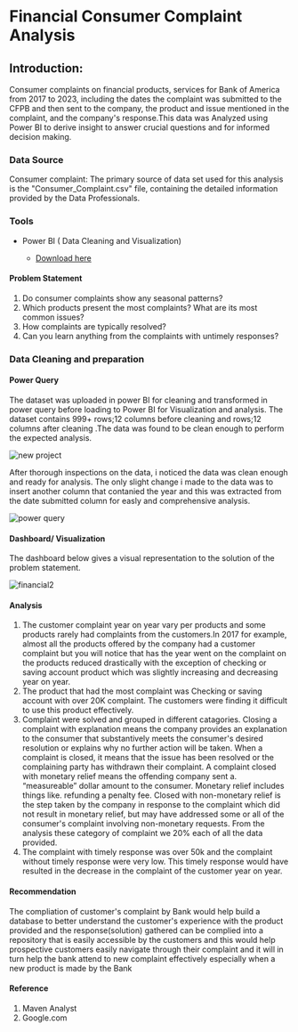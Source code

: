 # Financial Consumer Complaint Analysis

## Introduction:
Consumer complaints on financial products, services for Bank of America from 2017 to 2023, including the dates the complaint was submitted to the CFPB and then sent to the company, the product and issue mentioned in the complaint, and the company's response.This data was Analyzed using Power BI to derive insight to answer crucial questions and for  informed decision making.

### Data Source

Consumer complaint: The primary source of data set used for this analysis is the "Consumer_Complaint.csv" file, containing the detailed information provided by the Data Professionals.

### Tools 
- Power BI ( Data Cleaning and Visualization)

  - [Download here](https://powerbi.microsoft.com/en-us/desktop/)
 
#### Problem Statement
1. Do consumer complaints show any seasonal patterns?
2. Which products present the most complaints? What are its most common issues?
3. How complaints are typically resolved?
4. Can you learn anything from the complaints with untimely responses?
   

### Data Cleaning and preparation

#### Power Query
The dataset was uploaded in power BI for cleaning and transformed in power query before loading to Power BI for Visualization and analysis. The dataset contains 999+ rows;12 columns before cleaning and  rows;12 columns after cleaning .The data was found to be clean enough to perform the expected analysis.

![new project](https://github.com/Oluwafunmilayo-Analyst/Financial-Consumer-Complaint/assets/164716134/a580e8cf-8e5b-470b-a5e4-3f3231f7d3f6)

After thorough inspections on the data, i noticed the data was clean enough and ready for analysis. The only slight change i made to the data was to insert another column that contanied the year and this was extracted from the date submitted column for easly and comprehensive analysis.

![power query](https://github.com/Oluwafunmilayo-Analyst/Financial-Consumer-Complaint/assets/164716134/267e11a1-abdd-412d-a8a7-98bf70f51853)

#### Dashboard/ Visualization
The dashboard below gives a visual representation to the solution of the problem statement. 

![financial2](https://github.com/Oluwafunmilayo-Analyst/Financial-Consumer-Complaint/assets/164716134/816b0e07-1851-4d0b-9429-7979a630e206)

#### Analysis

1. The customer complaint year on year vary per products and some products rarely had complaints from the customers.In 2017 for example, almost all the products offered by the company had a customer complaint but you will notice that has the year went on the complaint on the products reduced drastically with the exception of checking or saving account product which was slightly increasing and decreasing year on year.
2.  The product that had the most complaint was Checking or saving account with over 20K complaint. The customers were finding it difficult to use this product effectively.
3. Complaint were solved and grouped in different catagories. Closing a complaint with explanation means the company provides an explanation to the consumer that substantively meets the consumer's desired resolution or explains why no further action will be taken. When a complaint is closed, it means that the issue has been resolved or the complaining party has withdrawn their complaint. A complaint closed with monetary relief means the offending company sent a. “measureable” dollar amount to the consumer. Monetary relief includes things like. refunding a penalty fee. Closed with non-monetary relief is the step taken by the company in response to the complaint which did not result in monetary relief, but may have addressed some or all of the consumer's complaint involving non-monetary requests. From the analysis these category of complaint we 20% each of all the data provided.
4. The complaint with timely response was over 50k and the complaint without timely response were very low. This timely response would have resulted in the decrease in the complaint of the customer year on year.

#### Recommendation
The compliation of customer's complaint by Bank would help build a database to better understand the customer's experience with the product provided and the response(solution) gathered can be complied into a repository that is easily accessible by the customers and this would help prospective customers easily navigate through their complaint and it will in turn help the bank attend to new complaint effectively especially when a new product is made by the Bank

#### Reference
1. Maven Analyst
2. Google.com
